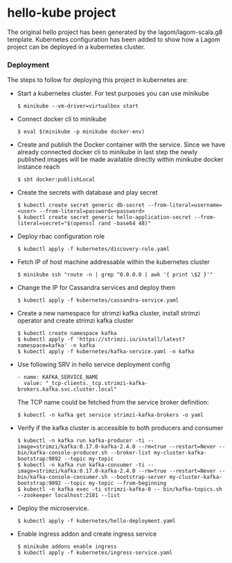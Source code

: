 # hello-kube project

The original hello project has been generated by the lagom/lagom-scala.g8 template. Kubernetes configuration has been added to show how a Lagom project can be deployed in a kubernetes cluster.

### Deployment

The steps to follow for deploying this project in kubernetes are:

- Start a kubernetes cluster. For test purposes you can use minikube
  ```
  $ minikube --vm-driver=virtualbox start
  ```
- Connect docker cli to minikube 
  ```
  $ eval $(minikube -p minikube docker-env)
  ```
- Create and publish the Docker container with the service. Since we have already connected docker cli to minikube in last step the newly published images will be made available directly within minikube docker instance reach 
  ```
  $ sbt docker:publishLocal
  ```
- Create the secrets with database and play secret
  ```
  $ kubectl create secret generic db-secret --from-literal=username=<user> --from-literal=password=<password>
  $ kubectl create secret generic hello-application-secret --from-literal=secret="$(openssl rand -base64 48)"
  ```
- Deploy rbac configuration role
  ```
  $ kubectl apply -f kubernetes/discovery-role.yaml
  ```
- Fetch IP of host machine addressable within the kubernetes cluster
  ```
  $ minikube ssh "route -n | grep ^0.0.0.0 | awk '{ print \$2 }'"
  ```
- Change the IP for Cassandra services and deploy them
  ```
  $ kubectl apply -f kubernetes/cassandra-service.yaml
  ```
- Create a new namespace for strimzi kafka cluster, install strimzi operator and create strimzi kafka cluster
  ```
  $ kubectl create namespace kafka
  $ kubectl apply -f 'https://strimzi.io/install/latest?namespace=kafka' -n kafka
  $ kubectl apply -f kubernetes/kafka-service.yaml -n kafka 
  ```
- Use following SRV in hello service deployment config
  ```
  - name: KAFKA_SERVICE_NAME
    value: "_tcp-clients._tcp.strimzi-kafka-brokers.kafka.svc.cluster.local"
  ```
  The TCP name could be fetched from the service broker definition:
  ```
  $ kubectl -n kafka get service strimzi-kafka-brokers -o yaml
  ```
- Verify if the kafka cluster is accessible to both producers and consumer
  ```
  $ kubectl -n kafka run kafka-producer -ti --image=strimzi/kafka:0.17.0-kafka-2.4.0 --rm=true --restart=Never -- bin/kafka-console-producer.sh --broker-list my-cluster-kafka-bootstrap:9092 --topic my-topic
  $ kubectl -n kafka run kafka-consumer -ti --image=strimzi/kafka:0.17.0-kafka-2.4.0 --rm=true --restart=Never -- bin/kafka-console-consumer.sh --bootstrap-server my-cluster-kafka-bootstrap:9092 --topic my-topic --from-beginning
  $ kubectl -n kafka exec -ti strimzi-kafka-0 -- bin/kafka-topics.sh --zookeeper localhost:2181 --list
  ```
- Deploy the microservice.<br>
  ```
  $ kubectl apply -f kubernetes/hello-deployment.yaml
  ```
- Enable ingress addon and create ingress service
  ```
  $ minikube addons enable ingress
  $ kubectl apply -f kubernetes/ingress-service.yaml
  ```
